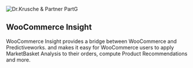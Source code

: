 ![Dr.Krusche & Partner PartG](https://raw.github.com/skrusche63/shopify-insight/master/images/dr_kruscheundpartner_640.png)

## WooCommerce Insight 

WooCommerce Insight provides a bridge between WooCommerce and Predictiveworks. and makes it easy for WooCommerce users to apply 
MarketBasket Analysis to their orders, compute Product Recommendations and more.